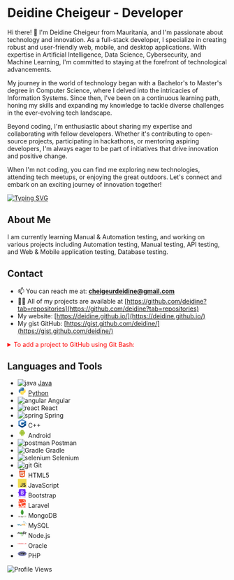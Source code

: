 # Deidine Cheigeur - Developer

Hi there! 👋 I'm Deidine Cheigeur from Mauritania, and I'm passionate about technology and innovation. As a full-stack developer, I specialize in creating robust and user-friendly web, mobile, and desktop applications. With expertise in Artificial Intelligence, Data Science, Cybersecurity, and Machine Learning, I'm committed to staying at the forefront of technological advancements.

My journey in the world of technology began with a  Bachelor's to Master's degree in Computer Science, where I delved into the intricacies of Information Systems. Since then, I've been on a continuous learning path, honing my skills and expanding my knowledge to tackle diverse challenges in the ever-evolving tech landscape.

Beyond coding, I'm enthusiastic about sharing my expertise and collaborating with fellow developers. Whether it's contributing to open-source projects, participating in hackathons, or mentoring aspiring developers, I'm always eager to be part of initiatives that drive innovation and positive change.

When I'm not coding, you can find me exploring new technologies, attending tech meetups, or enjoying the great outdoors. Let's connect and embark on an exciting journey of innovation together!


[![Typing SVG](https://readme-typing-svg.demolab.com?font=Fira+Code&color=1F56C0&size=22&width=550&lines=I'm+a+PHP%2C+MySQL%2C+Java%2C+Cpp%2C+C%2C+JavaScript%2C+Dart%2C+%2C+Dart%2C+NoSql%2C+developer+)](https://git.io/typing-svg)

## About Me
I am currently learning Manual & Automation testing, and working on various projects including Automation testing, Manual testing, API testing, and Web & Mobile application testing, Database testing.

## Contact
- 📫 You can reach me at: **cheigeurdeidine@gmail.com**
- 👨‍💻 All of my projects are available at [https://github.com/deidine?tab=repositories](https://github.com/deidine?tab=repositories)
- My website: [https://deidine.github.io/](https://deidine.github.io/)
- My gist GitHub: [https://gist.github.com/deidine/](https://gist.github.com/deidine/)

<details>
<summary style="color:red;">To add a project to GitHub using Git Bash:</summary>

- git init
- git add .
- git commit -m "Add foldername"
- git branch -M main
- git remote add origin https://github.com/deidine/project.git
- git push -u origin main

If you want to update the content of the remote repository, do the same thing as above.
</details>

## Languages and Tools
- <img src="https://cdn.jsdelivr.net/gh/devicons/devicon/icons/java/java-original-wordmark.svg" alt="java" width="20" height="20"> [Java](https://www.java.com/en/)
- <img src="https://raw.githubusercontent.com/devicons/devicon/master/icons/python/python-original.svg" alt="python" width="20" height="20"> [Python](https://www.python.org)
- <img src="https://www.svgrepo.com/show/452156/angular.svg" alt="angular" width="20" height="20"> Angular
- <img src="https://www.svgrepo.com/show/355190/reactjs.svg" alt="react" width="20" height="20"> React
- <img src="https://www.svgrepo.com/show/354379/spring.svg" alt="spring" width="20" height="20"> Spring
- <img src="https://raw.githubusercontent.com/devicons/devicon/master/icons/cplusplus/cplusplus-original.svg" alt="cplusplus" width="20" height="20"> C++
- <img src="https://raw.githubusercontent.com/devicons/devicon/master/icons/android/android-original-wordmark.svg" alt="android" width="20" height="20"> Android
- <img src="https://www.vectorlogo.zone/logos/getpostman/getpostman-icon.svg" alt="postman" width="20" height="20"> Postman
- <img src="https://cdn.jsdelivr.net/gh/devicons/devicon/icons/gradle/gradle-plain-wordmark.svg" alt="Gradle" width="20" height="20"> Gradle
- <img src="https://raw.githubusercontent.com/detain/svg-logos/780f25886640cef088af994181646db2f6b1a3f8/svg/selenium-logo.svg" alt="selenium" width="20" height="20"> Selenium
- <img src="https://www.vectorlogo.zone/logos/git-scm/git-scm-icon.svg" alt="git" width="20" height="20"> Git
- <img src="https://raw.githubusercontent.com/devicons/devicon/master/icons/html5/html5-original-wordmark.svg" alt="html5" width="20" height="20"> HTML5
- <img src="https://raw.githubusercontent.com/devicons/devicon/master/icons/javascript/javascript-original.svg" alt="javascript" width="20" height="20"> JavaScript
- <img src="https://raw.githubusercontent.com/devicons/devicon/master/icons/bootstrap/bootstrap-plain-wordmark.svg" alt="bootstrap" width="20" height="20"> Bootstrap
- <img src="https://raw.githubusercontent.com/devicons/devicon/master/icons/laravel/laravel-plain-wordmark.svg" alt="laravel" width="20" height="20"> Laravel
- <img src="https://raw.githubusercontent.com/devicons/devicon/master/icons/mongodb/mongodb-original-wordmark.svg" alt="mongodb" width="20" height="20"> MongoDB
- <img src="https://raw.githubusercontent.com/devicons/devicon/master/icons/mysql/mysql-original-wordmark.svg" alt="mysql" width="20" height="20"> MySQL
- <img src="https://raw.githubusercontent.com/devicons/devicon/master/icons/nodejs/nodejs-original-wordmark.svg" alt="nodejs" width="20" height="20"> Node.js
- <img src="https://raw.githubusercontent.com/devicons/devicon/master/icons/oracle/oracle-original.svg" alt="oracle" width="20" height="20"> Oracle
- <img src="https://raw.githubusercontent.com/devicons/devicon/master/icons/php/php-original.svg" alt="php" width="20" height="20"> PHP

![Profile Views](https://komarev.com/ghpvc/?username=deidine&label=Profile%20views&color=0e75b6&style=flat)
